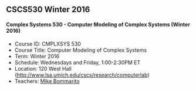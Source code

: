 ## CSCS530 Winter 2016
#### Complex Systems 530 - Computer Modeling of Complex Systems (Winter 2016)

  * Course ID: CMPLXSYS 530
  * Course Title: Computer Modeling of Complex Systems
  * Term: Winter 2016
  * Schedule: Wednesdays and Friday, 1:00-2:30PM ET
  * Location: 120 West Hall (http://www.lsa.umich.edu/cscs/research/computerlab)
  * Teachers: [Mike Bommarito](linkedin.com/in/bommarito)
